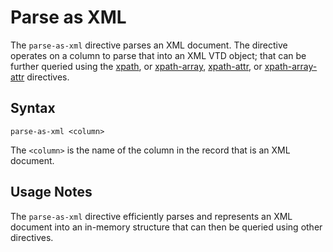 # Parse as XML

The `parse-as-xml` directive parses an XML document. The directive operates on a column to
parse that into an XML VTD object; that can be further queried using the
[xpath](xpath.md), or [xpath-array](xpath.md), [xpath-attr](xpath-attr.md), or
[xpath-array-attr](xpath-attr.md) directives.


## Syntax
```
parse-as-xml <column>
```

The `<column>` is the name of the column in the record that is an XML document.


## Usage Notes

The `parse-as-xml` directive efficiently parses and represents an XML document into an
in-memory structure that can then be queried using other directives.
